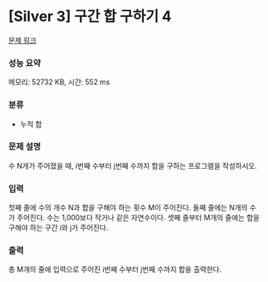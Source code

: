 # [Silver 3] 구간 합 구하기 4

[문제 링크](https://www.acmicpc.net/problem/11659) 

### 성능 요약

메모리: 52732 KB, 시간: 552 ms

### 분류

* 누적 합

### 문제 설명

<p>수 N개가 주어졌을 때, i번째 수부터 j번째 수까지 합을 구하는 프로그램을 작성하시오.</p>

### 입력 

<p>첫째 줄에 수의 개수 N과 합을 구해야 하는 횟수 M이 주어진다. 둘째 줄에는 N개의 수가 주어진다. 수는 1,000보다 작거나 같은 자연수이다. 셋째 줄부터 M개의 줄에는 합을 구해야 하는 구간 i와 j가 주어진다.</p>

### 출력 

<p>총 M개의 줄에 입력으로 주어진 i번째 수부터 j번째 수까지 합을 출력한다.</p>